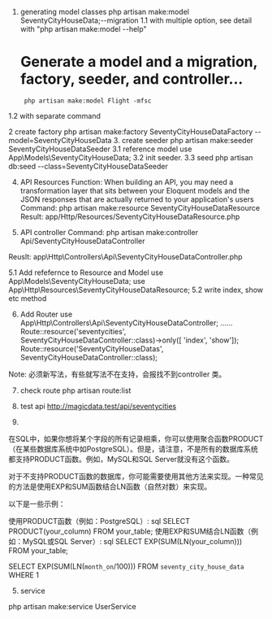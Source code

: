 1. generating model classes
   php artisan make:model SeventyCityHouseData;--migration
1.1  with multiple option, see detail with "php artisan make:model --help"
	# Generate a model and a migration, factory, seeder, and controller...
        php artisan make:model Flight -mfsc
1.2 with separate command


2 create factory
   php artisan make:factory SeventyCityHouseDataFactory --model=SeventyCityHouseData
3. create seeder
      php artisan make:seeder SeventyCityHouseDataSeeder
3.1 reference model
    use App\Models\SeventyCityHouseData;
3.2 init seeder.
3.3 seed
php artisan db:seed  --class=SeventyCityHouseDataSeeder


4. API Resources
Function:
	When building an API, you may need a transformation layer that sits between your Eloquent models and the JSON responses that are actually returned to your application's users 
Command:
	php artisan make:resource SeventyCityHouseDataResource
Result: 
	app/Http/Resources/SeventyCityHouseDataResource.php


5. API controller
Command:
	php artisan make:controller Api/SeventyCityHouseDataController

Reuslt:
	app\Http\Controllers\Api\SeventyCityHouseDataController.php

5.1 Add refefernce to Resource and Model
	use App\Models\SeventyCityHouseData;
	use App\Http\Resources\SeventyCityHouseDataResource;
5.2 write index, show etc method
	
6. Add Router
   use App\Http\Controllers\Api\SeventyCityHouseDataController;
   ......
   Route::resource('seventycities', SeventyCityHouseDataController::class)->only([ 'index', 'show']);  
   Route::resource('SeventyCityHouseDatas', SeventyCityHouseDataController::class);

Note: 必须新写法，有些就写法不在支持，会报找不到controller 类。

7. check route
   php artisan route:list

8. test api
   http://magicdata.test/api/seventycities



9.

在SQL中，如果你想将某个字段的所有记录相乘，你可以使用聚合函数PRODUCT（在某些数据库系统中如PostgreSQL）。但是，请注意，不是所有的数据库系统都支持PRODUCT函数。例如，MySQL和SQL Server就没有这个函数。

对于不支持PRODUCT函数的数据库，你可能需要使用其他方法来实现。一种常见的方法是使用EXP和SUM函数结合LN函数（自然对数）来实现。

以下是一些示例：

使用PRODUCT函数（例如：PostgreSQL）:
sql
SELECT PRODUCT(your_column) 
FROM your_table;
使用EXP和SUM结合LN函数（例如：MySQL或SQL Server）:
sql
SELECT EXP(SUM(LN(your_column))) 
FROM your_table;

SELECT EXP(SUM(LN(`month_on`/100)))  FROM `seventy_city_house_data` WHERE 1




5. service

php artisan make:service UserService